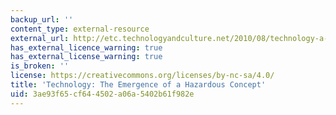 ```yaml
---
backup_url: ''
content_type: external-resource
external_url: http://etc.technologyandculture.net/2010/08/technology-a-hazardous-concept/
has_external_licence_warning: true
has_external_license_warning: true
is_broken: ''
license: https://creativecommons.org/licenses/by-nc-sa/4.0/
title: 'Technology: The Emergence of a Hazardous Concept'
uid: 3ae93f65-cf64-4502-a06a-5402b61f982e
---
```


